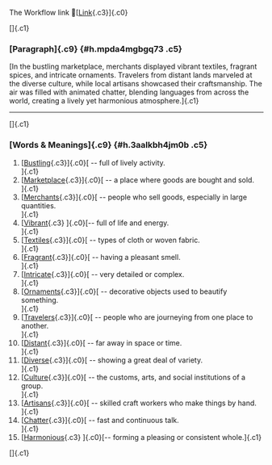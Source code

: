 The Workflow link
👏[[Link](https://www.google.com/url?q=http://www.google.com&sa=D&source=editors&ust=1755775364236985&usg=AOvVaw2vGh_QoxQM2DySf6zyS-ZZ){.c3}]{.c0}

[]{.c1}

### [Paragraph]{.c9} {#h.mpda4mgbgq73 .c5}

[In the bustling marketplace, merchants displayed vibrant textiles,
fragrant spices, and intricate ornaments. Travelers from distant lands
marveled at the diverse culture, while local artisans showcased their
craftsmanship. The air was filled with animated chatter, blending
languages from across the world, creating a lively yet harmonious
atmosphere.]{.c1}

------------------------------------------------------------------------

[]{.c1}

### [Words & Meanings]{.c9} {#h.3aalkbh4jm0b .c5}

1.  [[Bustling](https://www.google.com/url?q=http://www.google.com&sa=D&source=editors&ust=1755775364237790&usg=AOvVaw37x684LlIvFpvCra-_3tBn){.c3}]{.c0}[ --
    full of lively activity.\
    ]{.c1}
2.  [[Marketplace](https://www.google.com/url?q=http://www.google.com&sa=D&source=editors&ust=1755775364238026&usg=AOvVaw0aKoOMP3NONQXWzetALZrf){.c3}]{.c0}[ --
    a place where goods are bought and sold.\
    ]{.c1}
3.  [[Merchants](https://www.google.com/url?q=http://www.google.com&sa=D&source=editors&ust=1755775364238328&usg=AOvVaw3n3B0dJaleH5Epw1TL3EMb){.c3}]{.c0}[ --
    people who sell goods, especially in large quantities.\
    ]{.c1}
4.  [[Vibrant](https://www.google.com/url?q=http://www.google.com&sa=D&source=editors&ust=1755775364238698&usg=AOvVaw2KlxsoElXTG00fOCiB6Pue){.c3}
    ]{.c0}[-- full of life and energy.\
    ]{.c1}
5.  [[Textiles](https://www.google.com/url?q=http://www.google.com&sa=D&source=editors&ust=1755775364238961&usg=AOvVaw0Oe0DYSrUtt8tC29yKWteN){.c3}]{.c0}[ --
    types of cloth or woven fabric.\
    ]{.c1}
6.  [[Fragrant](https://www.google.com/url?q=http://www.google.com&sa=D&source=editors&ust=1755775364239240&usg=AOvVaw1Mso9szXPkoM9Z2Mu8wRWr){.c3}]{.c0}[ --
    having a pleasant smell.\
    ]{.c1}
7.  [[Intricate](https://www.google.com/url?q=http://www.google.com&sa=D&source=editors&ust=1755775364239442&usg=AOvVaw15pTnp64iw6-11ea2uUOib){.c3}]{.c0}[ --
    very detailed or complex.\
    ]{.c1}
8.  [[Ornaments](https://www.google.com/url?q=http://www.google.com&sa=D&source=editors&ust=1755775364239687&usg=AOvVaw3mUZoPpe4GYNPxhj7sw2am){.c3}]{.c0}[ --
    decorative objects used to beautify something.\
    ]{.c1}
9.  [[Travelers](https://www.google.com/url?q=http://www.google.com&sa=D&source=editors&ust=1755775364239987&usg=AOvVaw28oAOXtZIQYohzLKVxeeYi){.c3}]{.c0}[ --
    people who are journeying from one place to another.\
    ]{.c1}
10. [[Distant](https://www.google.com/url?q=http://www.google.com&sa=D&source=editors&ust=1755775364240187&usg=AOvVaw2miUpMe9n4T10wMSndBRql){.c3}]{.c0}[ --
    far away in space or time.\
    ]{.c1}
11. [[Diverse](https://www.google.com/url?q=http://www.google.com&sa=D&source=editors&ust=1755775364240342&usg=AOvVaw1yUm0cI77BtqJqaWe5eKXj){.c3}]{.c0}[ --
    showing a great deal of variety.\
    ]{.c1}
12. [[Culture](https://www.google.com/url?q=http://www.google.com&sa=D&source=editors&ust=1755775364240490&usg=AOvVaw1i5mdVt8CCLGUpHBlyHreU){.c3}]{.c0}[ --
    the customs, arts, and social institutions of a group.\
    ]{.c1}
13. [[Artisans](https://www.google.com/url?q=http://www.google.com&sa=D&source=editors&ust=1755775364240789&usg=AOvVaw0XTTiSxsSvSYWthodMzZgw){.c3}]{.c0}[ --
    skilled craft workers who make things by hand.\
    ]{.c1}
14. [[Chatter](https://www.google.com/url?q=http://www.google.com&sa=D&source=editors&ust=1755775364241063&usg=AOvVaw33r5qsAct2stySSzBTHpjy){.c3}]{.c0}[ --
    fast and continuous talk.\
    ]{.c1}
15. [[Harmonious](https://www.google.com/url?q=http://www.google.com&sa=D&source=editors&ust=1755775364241745&usg=AOvVaw1gt-E9Lg2-BlGu1ihTZwzm){.c3}
    ]{.c0}[-- forming a pleasing or consistent whole.]{.c1}

[]{.c1}
